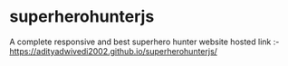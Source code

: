 # superherohunterjs

A complete responsive and best superhero hunter website
hosted link :- https://adityadwivedi2002.github.io/superherohunterjs/

